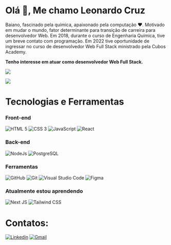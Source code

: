 <h1>Olá 👋, Me chamo Leonardo Cruz </h1>

Baiano, fascinado pela química, apaixonado pela computação ❤️. Motivado em mudar o mundo, fator determinante para transição de carreira para desenvolvedor Web. Em 2018, durante o curso de Engenharia Química, tive um breve contato com programação. Em 2022 tive oportunidade de ingressar no curso de desenvolvedor Web Full Stack ministrado pela Cubos Academy.

**Tenho interesse em atuar como desenvolvedor Web Full Stack.**

<div>
<a href=""> <img src="https://github-readme-stats-sigma-five.vercel.app/api/top-langs/?username=Leorsc&theme=radical&line_height=40&hide=css"/> </a>
     
<a href=""> <img src="https://github-readme-stats-sigma-five.vercel.app/api?username=Leorsc&show_icons=true&theme=radical"/> </a>
</div>




# Tecnologias e Ferramentas

### Front-end

![HTML 5](https://img.shields.io/badge/HTML5-E34F26?style=for-the-badge&logo=html5&logoColor=white)
![CSS 3](https://img.shields.io/badge/CSS3-1572B6?style=for-the-badge&logo=css3&logoColor=white)
![JavaScript](https://img.shields.io/badge/JavaScript-F7DF1E?style=for-the-badge&logo=javascript&logoColor=black)
![React](https://img.shields.io/badge/React-20232A?style=for-the-badge&logo=react&logoColor=61DAFB)

### Back-end

![NodeJs](https://img.shields.io/badge/Node.js-43853D?style=for-the-badge&logo=node.js&logoColor=white)
![PostgreSQL](https://img.shields.io/badge/PostgreSQL-316192?style=for-the-badge&logo=postgresql&logoColor=white)

### Ferramentas

![GitHub](https://img.shields.io/badge/GitHub-100000?style=for-the-badge&logo=github&logoColor=white)
![Git](https://img.shields.io/badge/Git-E34F26?style=for-the-badge&logo=git&logoColor=white)
![Visual Studio Code](https://img.shields.io/badge/VSCode-0078D4?style=for-the-badge&logo=visual%20studio%20code&logoColor=white)
![Figma](https://img.shields.io/badge/Figma-F24E1E?style=for-the-badge&logo=figma&logoColor=white)

### Atualmente estou aprendendo

![Next JS](https://img.shields.io/badge/next.js-000000?style=for-the-badge&logo=nextdotjs&logoColor=white)
![Tailwind CSS](https://img.shields.io/badge/Tailwind_CSS-38B2AC?style=for-the-badge&logo=tailwind-css&logoColor=white)



# Contatos:

[![Linkedin](https://img.shields.io/badge/LinkedIn-0077B5?style=for-the-badge&logo=linkedin&logoColor=white)](https://www.linkedin.com/in/leonardo-cruz-0613ab24a/)
[![Gmail](https://img.shields.io/badge/Gmail-D14836?style=for-the-badge&logo=gmail&logoColor=white)](mailto:leorsc0605@gmail.com)





     
           
          
           
  




